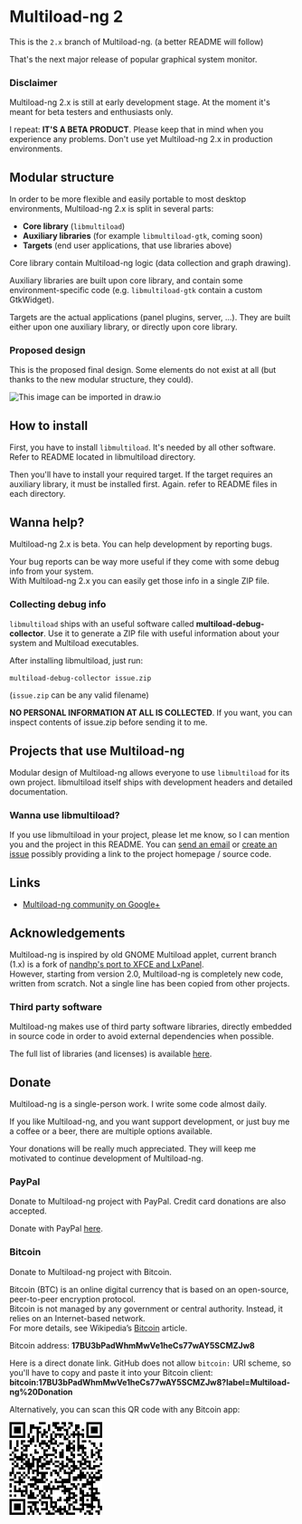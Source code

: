 # Multiload-ng 2

This is the `2.x` branch of Multiload-ng.
(a better README will follow)

That's the next major release of popular graphical system monitor.

### Disclaimer

Multiload-ng 2.x is still at early development stage.
At the moment it's meant for beta testers and enthusiasts only.

I repeat: **IT'S A BETA PRODUCT**. Please keep that in mind when you
experience any problems. Don't use yet Multiload-ng 2.x in production
environments.

## Modular structure

In order to be more flexible and easily portable to most desktop environments,
Multiload-ng 2.x is split in several parts:

- **Core library** (`libmultiload`)
- **Auxiliary libraries** (for example `libmultiload-gtk`, coming soon)
- **Targets** (end user applications, that use libraries above)

Core library contain Multiload-ng logic (data collection and graph drawing).

Auxiliary libraries are built upon core library, and contain some environment-specific code (e.g. `libmultiload-gtk` contain a custom GtkWidget).

Targets are the actual applications (panel plugins, server, ...). They are built
either upon one auxiliary library, or directly upon core library.

### Proposed design

This is the proposed final design. Some elements do not exist at all (but
thanks to the new modular structure, they could).

![This image can be imported in draw.io](misc/resources/structure-diagram.png)

## How to install

First, you have to install `libmultiload`. It's needed by all other software.
Refer to README located in libmultiload directory.

Then you'll have to install your required target. If the target requires an
auxiliary library, it must be installed first. Again. refer to README files in each directory.

## Wanna help?

Multiload-ng 2.x is beta. You can help development by reporting bugs.

Your bug reports can be way more useful if they come with some debug info
from your system.  
With Multiload-ng 2.x you can easily get those info in a single ZIP file.

### Collecting debug info

`libmultiload` ships with an useful software called **multiload-debug-collector**.
Use it to generate a ZIP file with useful information about your system and
Multiload executables.

After installing libmultiload, just run:

	multiload-debug-collector issue.zip

(`issue.zip` can be any valid filename)

**NO PERSONAL INFORMATION AT ALL IS COLLECTED**. If you want, you can inspect
contents of issue.zip before sending it to me.

## Projects that use Multiload-ng

Modular design of Multiload-ng allows everyone to use `libmultiload` for its own project.
libmultiload itself ships with development headers and detailed documentation.

### Wanna use libmultiload?

If you use libmultiload in your project, please let me know, so I can mention
you and the project in this README. You can [send an email](mr.udda@gmail.com) or [create an issue](https://github.com/udda/multiload-ng/issues/new) possibly providing a link to the project homepage / source code.

## Links

- [Multiload-ng community on Google+](https://plus.google.com/u/0/communities/106518305533935900936)

## Acknowledgements
Multiload-ng is inspired by old GNOME Multiload applet, current branch (1.x) is a fork of [nandhp's port to XFCE and LxPanel](https://github.com/nandhp/multiload-nandhp).  
However, starting from version 2.0, Multiload-ng is completely new code, written from scratch. Not a single line has been copied from other projects.

### Third party software

Multiload-ng makes use of third party software libraries, directly embedded
in source code in order to avoid external dependencies when possible.

The full list of libraries (and licenses) is available [here](libmultiload/third-party/README.md).

## Donate

Multiload-ng is a single-person work. I write some code almost daily.

If you like Multiload-ng, and you want support development, or just buy
me a coffee or a beer, there are multiple options available.

Your donations will be really much appreciated. They will keep me motivated to
continue development of Multiload-ng.

### PayPal

Donate to Multiload-ng project with PayPal.
Credit card donations are also accepted.

Donate with PayPal [here](https://paypal.me/udda).

### Bitcoin

Donate to Multiload-ng project with Bitcoin.

Bitcoin (BTC) is an online digital currency that is based on an open-source,
peer-to-peer encryption protocol.  
Bitcoin is not managed by any government or central authority. Instead, it
relies on an Internet-based network.  
For more details, see Wikipedia’s [Bitcoin](http://en.wikipedia.org/wiki/Bitcoin) article.

Bitcoin address: **17BU3bPadWhmMwVe1heCs77wAY5SCMZJw8**

Here is a direct donate link. GitHub does not allow `bitcoin:` URI scheme,
so you'll have to copy and paste it into your Bitcoin client:  
**bitcoin:17BU3bPadWhmMwVe1heCs77wAY5SCMZJw8?label=Multiload-ng%20Donation**

Alternatively, you can scan this QR code with any Bitcoin app:

![Bitcoin Multiload-ng QR code](misc/resources/bitcoin-qr.png)
